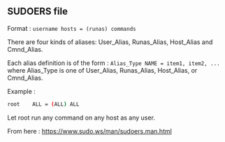 SUDOERS file
--------------------------------

Format : 
`username hosts = (runas) commands`

There are four kinds of aliases: User_Alias, Runas_Alias, Host_Alias and Cmnd_Alias. 

Each alias definition is of the form : `Alias_Type NAME = item1, item2, ...`
where Alias_Type is one of User_Alias, Runas_Alias, Host_Alias, or Cmnd_Alias.

Example : 

```sh
root    ALL = (ALL) ALL
```
Let root run any command on any host as any user. 

From here : https://www.sudo.ws/man/sudoers.man.html

